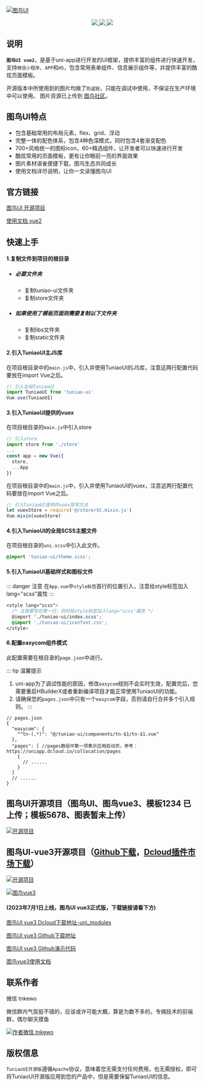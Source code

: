 [![图鸟UI](https://resource.tuniaokj.com/images/uniapp_market/8.jpg "图鸟UI")](https://resource.tuniaokj.com/images/uniapp_market/8.jpg "图鸟UI")

<p align="center">
    <a href="https://gitee.com/TSpecific/tuniao-ui/stargazers" target="_blank">
    	<img src="https://svg.hamm.cn/gitee.svg?type=star&user=TSpecific&project=tuniao-ui"/>
    </a>
    <a href="https://gitee.com/TSpecific/tuniao-ui/members" target="_blank">
    	<img src="https://svg.hamm.cn/gitee.svg?type=fork&user=TSpecific&project=tuniao-ui"/>
    </a>
    <img src="https://svg.hamm.cn/badge.svg?key=Platform&value=uni-app"/>
</p>


## **说明**

**`图鸟UI vue2`**，是基于uni-app进行开发的UI框架，提供丰富的组件进行快速开发，支持`微信小程序`、`APP`和`H5`，包含常用表单组件、信息展示组件等，并提供丰富的酷炫页面模板。

开源版本中所使用到的图片均做了`防盗链`，只能在调试中使用，不保证在生产环境中可以使用。
图片资源已上传到 [图鸟社区](https://www.yuque.com/tuniao/)。

## 图鸟UI特点

-   包含基础常用的布局元素，flex、grid、浮动
-   完整一体的配色体系，包含4种色深模式，同时包含4套渐变配色
-   700+风格统一的图标icon，60+精选组件，让开发者可以快速进行开发
-   酷炫常用的页面模板，更有让你眼前一亮的界面效果
-   图片素材语雀便捷下载，图鸟生态共同成长
-   使用文档详尽说明，让你一文读懂图鸟UI

## 官方链接

[图鸟UI 开源项目](https://ext.dcloud.net.cn/publisher?id=356088)

[使用文档 vue2](https://vue2.tuniaokj.com/)

## 快速上手

#### 1.复制文件到项目的根目录

- ##### 必要文件夹

    - 复制tuniao-ui文件夹
    - 复制store文件夹

- ##### 如果使用了模板页面则需要复制以下文件夹

    - 复制libs文件夹
    - 复制static文件夹



#### 2.引入TuniaoUI主JS库

在项目根目录中的`main.js`中，引入并使用TuniaoUI的JS库，注意这两行配置代码要放在import Vue之后。

```javascript
// 引入全局TuniaoUI
import TuniaoUI from 'tuniao-ui'
Vue.use(TuniaoUI)
```



#### 3.引入TuniaoUI提供的vuex

在项目根目录的`main.js`中引入store

```js
// 引入store
import store from './store'
...
const app = new Vue({
  store,
  ...App
})
```

在项目根目录中的`main.js`中，引入并使用TuniaoUI的vuex，注意这两行配置代码要放在import Vue之后。

```js
// 引入TuniaoUI提供的vuex简写方法
let vuexStore = require('@/store/$t.mixin.js')
Vue.mixin(vuexStore)
```



#### 4.引入TuniaoUI的全局SCSS主题文件

在项目根目录的`uni.scss`中引入此文件。

```scss
@import 'tuniao-ui/theme.scss';
```



#### 5.引入TuniaoUI基础样式和图标文件

::: danger 注意
在`App.vue`中`style标签`首行的位置引入，注意给style标签加入lang="scss"属性
:::

```scss
<style lang="scss">
  /* 注意要写在第一行，同时给style标签加入lang="scss"属性 */
  @import './tuniao-ui/index.scss';
  @import './tuniao-ui/iconfont.css';
</style>
```



#### 6.配置easycom组件模式

此配置需要在根目录的`page.json`中进行。

::: tip 温馨提示

1. uni-app为了调试性能的原因，修改`easycom`规则不会实时生效，配置完后，您需要重启HBuilderX或者重新编译项目才能正常使用TuniaoUI的功能。
2. 请确保您的`pages.json`中只有一个`easycom`字段，否则请自行合并多个引入规则。
   :::

```
// pages.json
{
  "easycom": {
  	"^tn-(.*)": "@/tuniao-ui/components/tn-$1/tn-$1.vue"
  },
  "pages": [ //pages数组中第一项表示应用启动页，参考：https://uniapp.dcloud.io/collocation/pages
    {
      // ......
    }
  ]
  // ......
}
```



## 图鸟UI开源项目（图鸟UI、图鸟vue3、模板1234 已上传；模板5678、图表暂未上传）

[![开源项目](https://resource.tuniaokj.com/images/uniapp_market/qr-code-all1.jpg "开源项目")](https://resource.tuniaokj.com/images/uniapp_market/qr-code-all1.jpg "开源项目")



## 图鸟UI-vue3开源项目（[Github下载](https://github.com/tuniaoTech/tuniaoui-rc-vue3-uniapp)，[Dcloud插件市场下载](https://ext.dcloud.net.cn/plugin?id=13530)）

[![开源项目](https://resource.tuniaokj.com/images/vue3/market/vue3-banner-min.jpg "开源项目")](https://resource.tuniaokj.com/images/vue3/market/vue3-banner-min.jpg "开源项目")

[![图鸟vue3](https://resource.tuniaokj.com/images/vue3/market/vue3-code-min.jpg)](https://resource.tuniaokj.com/images/vue3/market/vue3-code-min.jpg)

#### **(2023年7月1日上线，图鸟UI vue3正式版，下载链接请看下方)**

[图鸟UI vue3 Dcloud下载地址-uni_modules](https://ext.dcloud.net.cn/plugin?id=13530)

[图鸟UI vue3 Github下载地址](https://github.com/tuniaoTech/tuniaoui-rc-vue3-uniapp)

[图鸟UI vue3 Github演示代码](https://github.com/tuniaoTech/tuniaoui-uniapp-v3-demo)

[图鸟vue3使用文档](https://vue3.tuniaokj.com/)



## 联系作者

微信 tnkewo

微信群内气氛挺不错的，应该或许可能大概，算是为数不多的，专搞技术的前端群，偶尔聊天摸鱼

[![作者微信 tnkewo](https://resource.tuniaokj.com/images/uniapp_market/tn_author_qrcode.jpg)](https://resource.tuniaokj.com/images/uniapp_market/tn_author_qrcode.jpg)



## 版权信息

`TuniaoUI开源版`遵循`Apache`协议，意味着您无需支付任何费用，也无需授权，即可将TuniaoUI开源版应用到您的产品中，但是需要保留TuniaoUI的信息。